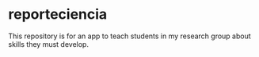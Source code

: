 # reporteciencia

This repository is for an app to teach students in my research group about skills they must develop.
